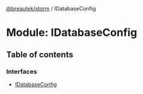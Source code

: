 [@breautek/storm](../README.md) / IDatabaseConfig

# Module: IDatabaseConfig

## Table of contents

### Interfaces

- [IDatabaseConfig](../interfaces/IDatabaseConfig.IDatabaseConfig-1.md)

